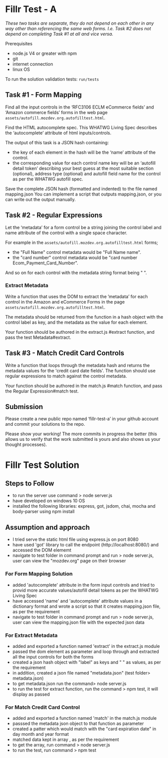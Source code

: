 # Fillr Test - A

_These two tasks are separate, they do not depend on each other in any way other than referencing the same web forms. I.e. Task #2 does not depend on completing Task #1 at all and vice versa._

Prerequisites

- node.js V4 or greater with npm
- git
- internet connection
- linux OS

To run the solution validation tests: `run/tests`

## Task #1 - Form Mapping

Find all the input controls in the ‘RFC3106 ECLM eCommerce fields’ and ‘Amazon commerce fields’ forms in the web page `assets/autofill.mozdev.org.autofilltest.html`.

Find the HTML autocomplete spec.  This WHATWG Living Spec describes the ‘autocomplete’ attribute of html inputs/controls.

The output of this task is a JSON hash containing:
- the key of each element in the hash will be the ‘name’ attribute of the control.
- the corresponding value for each control name key will be an ‘autofill detail token’ describing your best guess at the most suitable section (optional), address type (optional) and autofill field name for the control as per the WHATWG autofill spec.

Save the complete JSON hash (formatted and indented) to the file named mapping.json
You can implement a script that outputs mapping.json, or you can write out the output manually.

## Task #2 - Regular Expressions

Let the ‘metadata’ for a form control be a string joining the control label and name attribute of the control with a single space character.

For example in the `assets/autofill.mozdev.org.autofilltest.html` forms;

- the "Full Name" control metadata would be "Full Name name".
- the "card number" control metadata would be "card number Ecom_Payment_Card_Number".

And so on for each control with the metadata string format being "<label> <name>".

### Extract Metadata

Write a function that uses the DOM to extract the ’metadata’ for each control in the Amazon and eCommerce Forms in the page `assets/autofill.mozdev.org.autofilltest.html`.

The metadata should be returned from the function in a hash object with the control label as key, and the metadata as the value for each element.

Your function should be authored in the extract.js #extract function, and pass the test Metadata#extract.

## Task #3 - Match Credit Card Controls

Write a function that loops through the metadata hash and returns the metadata values for the 'credit card date fields'.  The function should use regular expressions to match against the control metadata.

Your function should be authored in the match.js #match function, and pass the Regular Expression#match test.

## Submission

Please create a new public repo named ‘fillr-test-a’ in your github account and commit your solutions to the repo.

Please show your working! The more commits in progress the better (this allows us to verify that the work submitted is yours and also shows us your thought processes).
# Fillr Test Solution

## Steps to Follow
- to run the server use command > node server.js
- have developed on windows 10 OS
- installed the following libraries: express, got, jsdom, chai, mocha and body-parser using npm install

## Assumption and approach
- I tried serve the static html file using express.js on port 8080
- have used 'got' library to call the endpoint (http://localhost:8080/) and accessed the DOM elememt
- navigate to test folder in command prompt and run > node server.js, user can view the "mozdev.org" page on their browser

### For Form Mapping Solution
- added 'autocomplete' attribute in the form input controls and tried to provid more accurate values/autofill detail tokens as per the WHATWG Living Spec
- have accessed 'name' and 'autocomplete' attribute values in a dictionary format and wrote a script so that it creates mapping.json file, as per the requirement
- navigate to test folder in command prompt and run > node server.js, user can view the mapping.json file with the expected json data

### For Extract Metadata
- added and exported a function named 'extract' in the extract.js module
- passed the dom element as parameter and loop through and extracted all the input controls for both the forms
- created a json hash object with "label" as keys and "<label> <name>" as values, as per the requirement
- in addition, created a  json file named "metadata.json" (test folder> metadata.json)
- to get metadata.json run the command> node server.js
- to run the test for extract function, run the command > npm test, it will display as passed

### For Match Credit Card Control
- added and exported a function named 'match' in the match.js module
- passsed the metadata json object to that function as parameter
- created a patter which would match with the "card expiration date" in day month and year format
- matched data kept in array , as per the requirement
- to get the array, run command > node server.js
- to run the test, run command > npm test